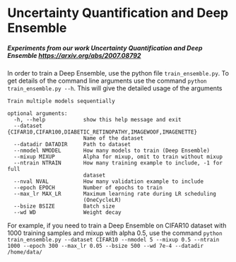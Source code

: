 # Uncertainty Quantification and Deep Ensemble
##### Experiments from our work Uncertainty Quantification and Deep Ensemble https://arxiv.org/abs/2007.08792


In order to train a Deep Ensemble, use the python file `train_ensemble.py`. To get details of the command line arguments use the command `python train_ensemble.py --h`.
This will give the detailed usage of the arguments
```
Train multiple models sequentially

optional arguments:
  -h, --help            show this help message and exit
  --dataset {CIFAR10,CIFAR100,DIABETIC_RETINOPATHY,IMAGEWOOF,IMAGENETTE}
                        Name of the dataset
  --datadir DATADIR     Path to dataset
  --nmodel NMODEL       How many models to train (Deep Ensemble)
  --mixup MIXUP         Alpha for mixup, omit to train without mixup
  --ntrain NTRAIN       How many training example to include, -1 for full
                        dataset
  --nval NVAL           How many validation example to include
  --epoch EPOCH         Number of epochs to train
  --max_lr MAX_LR       Maximum learning rate during LR scheduling
                        (OneCycleLR)
  --bsize BSIZE         Batch size
  --wd WD               Weight decay

```
For example, if you need to train a Deep Ensemble on CIFAR10 dataset with 1000 training samples and mixup with alpha 0.5, use the command
``python train_ensemble.py --dataset CIFAR10 --nmodel 5 --mixup 0.5 --ntrain 1000 --epoch 300 --max_lr 0.05 --bsize 500 --wd 7e-4 --datadir /home/data/``
